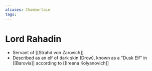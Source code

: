 ```yaml
---
aliases: Chamberlain
tags: 
---
```


# Lord Rahadin

- Servant of [[Strahd von Zarovich]]
- Described as an elf of dark skin (Drow), known as a "Dusk Elf" in [[Barovia]] according to [[Ireena Kolyanovich]]